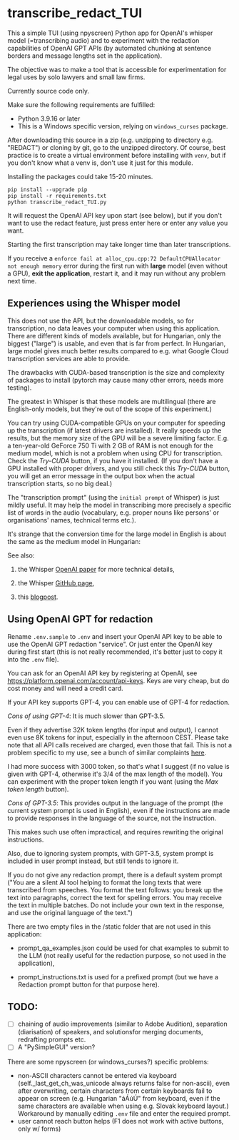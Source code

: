 # transcribe_redact_TUI

This a simple TUI (using npyscreen) Python app for OpenAI's whisper model (=transcribing audio) and to experiment with the redaction capabilities of OpenAI GPT APIs (by automated chunking at sentence borders and message lengths set in the application).

The objective was to make a tool that is accessible for experimentation for legal uses by solo lawyers and small law firms.

Currently source code only. 

Make sure the following requirements are fulfilled:

- Python 3.9.16 or later
- This is a Windows specific version, relying on `windows_curses` package.

After downloading this source in a zip (e.g. unzipping to directory e.g. "REDACT") or cloning by git, go to the unzipped directory. Of course, best practice is to create a virtual environment before installing with `venv`, but if you don't know what a venv is, don't use it just for this module.

Installing the packages could take 15-20 minutes.

```
pip install --upgrade pip
pip install -r requirements.txt
python transcribe_redact_TUI.py
```

It will request the OpenAI API key upon start (see below), but if you don't want to use the redact feature, just press enter here or enter any value you want.

Starting the first transcription may take longer time than later transcriptions.

If you receive a `enforce fail at alloc_cpu.cpp:72 DefaultCPUAllocator not enough memory` error during the first run with **large** model (even without a GPU), **exit the application**, restart it, and it may run without any problem next time.

## Experiences using the Whisper model

This does not use the API, but the downloadable models, so for transcription, no data leaves your computer when using this application. There are different kinds of models available, but for Hungarian, only the biggest ("large") is usable, and even that is far from perfect. In Hungarian, large model gives much better results compared to e.g. what Google Cloud transcription services are able to provide.

The drawbacks with CUDA-based transcription is the size and complexity of packages to install (pytorch may cause many other errors, needs more testing).

The greatest in Whisper is that these models are multilingual (there are English-only models, but they're out of the scope of this experiment.)

You can try using CUDA-compatible GPUs on your computer for speeding up the transcription (if latest drivers are installed). It really speeds up the results, but the memory size of the GPU will be a severe limiting factor. E.g. a ten-year-old GeForce 750 Ti with 2 GB of RAM is not enough for the medium model, which is not a problem when using CPU for transcription. Check the *Try-CUDA* button, if you have it installed. (If you don't have a GPU installed with proper drivers, and you still check this *Try-CUDA* button, you will get an error message in the output box when the actual transcription starts, so no big deal.)

The "transcription prompt" (using the `initial prompt` of Whisper) is just mildly useful. It may help the model in transcribing more precisely a specific list of words in the audio (vocabulary, e.g. proper nouns like persons' or organisations' names, technical terms etc.).

It's strange that the conversion time for the large model in English is about the same as the medium model in Hungarian:

See also:

1. the Whisper [OpenAI paper](https://cdn.openai.com/papers/whisper.pdf) for more technical details,
        
2. the Whisper [GitHub page](https://github.com/openai/whisper),
        
3. this [blogpost](https://www.assemblyai.com/blog/how-to-run-openais-whisper-speech-recognition-model/).

## Using OpenAI GPT for redaction

Rename `.env.sample` to `.env` and insert your OpenAI API key to be able to use the OpenAI GPT redaction "service". Or just enter the OpenAI key during first start (this is not really recommended, it's better just to copy it into the `.env` file).

You can ask for an OpenAI API key by registering at OpenAI, see https://platform.openai.com/account/api-keys. Keys are very cheap, but do cost money and will need a credit card.

If your API key supports GPT-4, you can enable use of GPT-4 for redaction.

*Cons of using GPT-4*: It is much slower than GPT-3.5.

Even if they advertise 32K token lengths (for input and output), I cannot even use 8K tokens for input, especially in the afternoon CEST. Please take note that all API calls received are charged, even those that fail. This is not a problem specific to my use, see a bunch of similar complaints [here](https://community.openai.com/t/gpt-4-api-gateway-timeout-for-long-requests-but-billed-anyway/177214/38).

I had more success with 3000 token, so that's what I suggest (if no value is given with GPT-4, otherwise it's 3/4 of the max length of the model). You can experiment with the proper token length if you want (using the *Max token length* button).

*Cons of GPT-3.5*: This provides output in the language of the prompt (the current system prompt is used in English), even if the instructions are made to provide responses in the language of the source, not the instruction.

This makes such use often impractical, and requires rewriting the original instructions.

Also, due to ignoring system prompts, with GPT-3.5, system prompt is included in user prompt instead, but still tends to ignore it.

If you do not give any redaction prompt, there is a default system prompt ("You are a silent AI tool helping to format the long texts that were transcribed from speeches. You format the text follows: you break up the text into paragraphs, correct the text for spelling errors. You may receive the text in multiple batches. Do not include your own text in the response, and use the original language of the text.")

There are two empty files in the /static folder that are not used in this application: 

- prompt_qa_examples.json could be used for chat examples to submit to the LLM (not really useful for the redaction purpose, so not used in the application),

- prompt_instructions.txt is used for a prefixed prompt (but we have a Redaction prompt button for that purpose here).

## TODO:  

- [ ] chaining of audio improvements (similar to Adobe Audition), separation (diarisation) of speakers, and solutionsfor merging documents, redrafting prompts etc.
- [ ] A "PySimpleGUI" version?

There are some npyscreen (or windows_curses?) specific problems:
- non-ASCII characters cannot be entered via keyboard (self._last_get_ch_was_unicode always returns false for non-ascii), even after overwriting, certain characters from certain keyboards fail to appear on screen (e.g. Hungarian "áÁúÚ" from keyboard, even if the same characters are available when using e.g. Slovak keyboard layout.) Workaround by manually editing `.env` file and enter the required prompt.
- user cannot reach button helps (F1 does not work with active buttons, only w/ forms)

